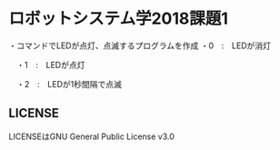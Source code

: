 # ロボットシステム学2018課題1
・コマンドでLEDが点灯、点滅するプログラムを作成
    ・0　:　LEDが消灯
    
  　・1　:　LEDが点灯
   
  　・2　:　LEDが1秒間隔で点滅
   
## LICENSE
LICENSEはGNU General Public License v3.0
